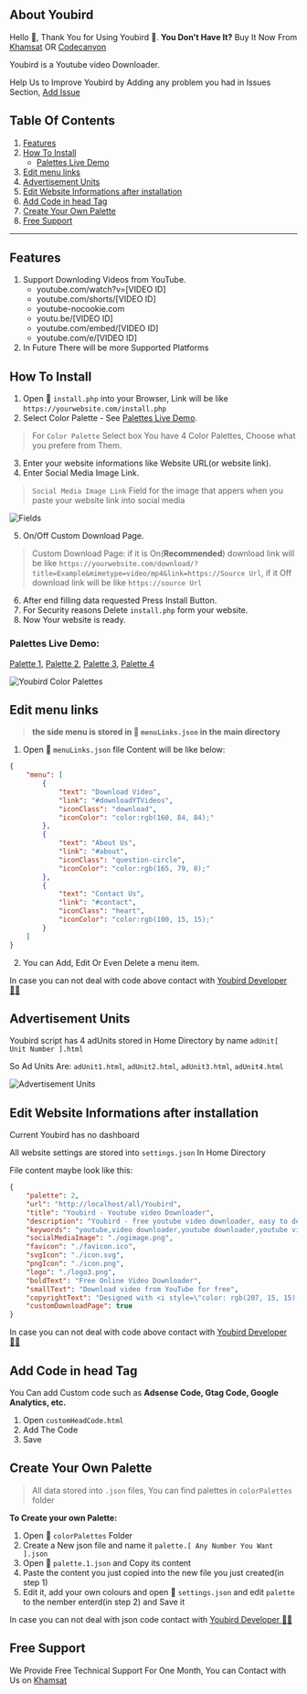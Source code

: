 ## About Youbird

Hello :wave:, Thank You for Using Youbird :dizzy:. **You Don't Have It?** Buy It Now From [Khamsat](https://khamsat.com/user/almodhesh_plus200) OR [Codecanyon](https://codecanyon.net/user/almodheshplus)

Youbird is a Youtube video Downloader.

Help Us to Improve Youbird by Adding any problem you had in Issues Section, [Add Issue](https://github.com/almodheshplus/YoubirdHelp/issues/new/choose)

## Table Of Contents

1. [Features](#features)
2. [How To Install](#how-to-install)
    - [Palettes Live Demo](#palettes-live-demo)
3. [Edit menu links](#edit-menu-links)
4. [Advertisement Units](#advertisement-units)
5. [Edit Website Informations after installation](#edit-website-informations-after-installation)
6. [Add Code in head Tag](#add-code-in-head-tag)
7. [Create Your Own Palette](#create-your-own-palette)
8. [Free Support](#free-support)
---

## Features

1. Support Downloding Videos from YouTube.
    - youtube.com/watch?v=[VIDEO ID]
    - youtube.com/shorts/[VIDEO ID]
    - youtube-nocookie.com
    - youtu.be/[VIDEO ID]
    - youtube.com/embed/[VIDEO ID]
    - youtube.com/e/[VIDEO ID]
2. In Future There will be more Supported Platforms

## How To Install

1. Open :file_folder: `install.php` into your Browser, Link will be like `https://yourwebsite.com/install.php`
2. Select Color Palette - See [Palettes Live Demo](#palettes-live-demo).
> For `Color Palette` Select box You have 4 Color Palettes, Choose what you prefere from Them.

3. Enter your website informations like Website URL(or website link).
4. Enter Social Media Image Link.

> `Social Media Image Link` Field for the image that appers when you paste your website link into social media

![Fields](/assets/fields.png)

5. On/Off Custom Download Page.

> Custom Download Page: if it is On(**Recommended**) download link will be like `https://yourwebsite.com/download/?title=Example&mimetype=video/mp4&link=https://Source Url`, if it Off download link will be like `https://source Url`

6. After end filling data requested Press Install Button.
7. For Security reasons Delete `install.php` form your website.
8. Now Your website is ready.

### Palettes Live Demo:

[Palette 1](https://youbird.4up4.com/?p=1), [Palette 2](https://youbird.4up4.com/?p=2), [Palette 3](https://youbird.4up4.com/?p=3), [Palette 4](https://youbird.4up4.com/?p=4)

![Youbird Color Palettes](/assets/ybPalettes.png)

## Edit menu links

> **the side menu is stored in :file_folder: `menuLinks.json` in the main directory**

1. Open :file_folder: `menuLinks.json` file Content will be like below:
``` json
{
    "menu": [
        {
            "text": "Download Video",
            "link": "#downloadYTVideos",
            "iconClass": "download",
            "iconColor": "color:rgb(160, 84, 84);"
        },
        {
            "text": "About Us",
            "link": "#about",
            "iconClass": "question-circle",
            "iconColor": "color:rgb(165, 79, 8);"
        },
        {
            "text": "Contact Us",
            "link": "#contact",
            "iconClass": "heart",
            "iconColor": "color:rgb(100, 15, 15);"
        }
    ]
}
```
2. You can Add, Edit Or Even Delete a menu item.

In case you can not deal with code above contact with [Youbird Developer :technologist:](https://khamsat.com/user/almodheshplus2000)

## Advertisement Units

Youbird script has 4 adUnits stored in Home Directory by name `adUnit[ Unit Number ].html`

So Ad Units Are: `adUnit1.html`, `adUnit2.html`, `adUnit3.html`, `adUnit4.html`

![Advertisement Units](/assets/adunits.png)

## Edit Website Informations after installation

Current Youbird has no dashboard

All website settings are stored into `settings.json` In Home Directory

File content maybe look like this:
``` json
{
    "palette": 2,
    "url": "http://localhost/all/Youbird",
    "title": "Youbird - Youtube video Downloader",
    "description": "Youbird - free youtube video downloader, easy to deal with",
    "keywords": "youtube,video downloader,youtube downloader,youtube video downloader,youbird,video,youtube video",
    "socialMediaImage": "./ogimage.png",
    "favicon": "./favicon.ico",
    "svgIcon": "./icon.svg",
    "pngIcon": "./icon.png",
    "logo": "./logo3.png",
    "boldText": "Free Online Video Downloader",
    "smallText": "Download video from YouTube for free",
    "copyrightText": "Designed with <i style=\"color: rgb(207, 15, 15);\" class=\"fa fa-heart\"></i> By Almodesh Plus&copy;",
    "customDownloadPage": true
}
```
In case you can not deal with code above contact with [Youbird Developer :technologist:](https://khamsat.com/user/almodheshplus2000)

## Add Code in head Tag

You Can add Custom code such as **Adsense Code, Gtag Code, Google Analytics, etc.**
1. Open `customHeadCode.html`
2. Add The Code
3. Save

## Create Your Own Palette

> All data stored into `.json` files, You can find palettes in `colorPalettes` folder

**To Create your own Palette:**

1. Open :open_file_folder: `colorPalettes` Folder
2. Create a New json file and name it `palette.[ Any Number You Want ].json`
3. Open :file_folder: `palette.1.json` and Copy its content
4. Paste the content you just copied into the new file you just created(in step 1)
5. Edit it, add your own colours and open :file_folder: `settings.json` and edit `palette` to the nember enterd(in step 2) and Save it

In case you can not deal with json code contact with [Youbird Developer :technologist:](https://khamsat.com/user/almodheshplus2000)

## Free Support

We Provide Free Technical Support For One Month, You can Contact with Us on [Khamsat](https://khamsat.com/user/almodheshplus2000)